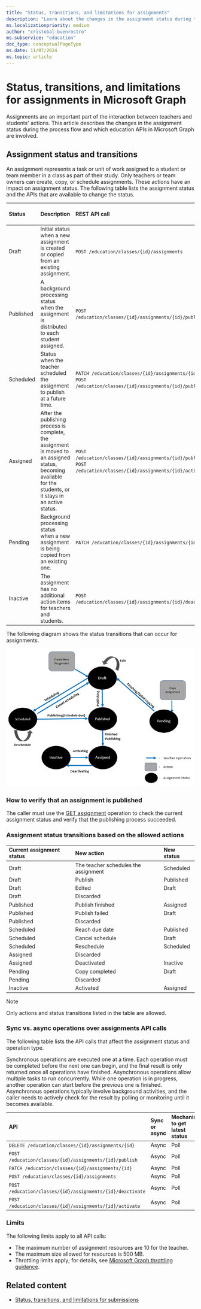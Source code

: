 ```yaml
---
title: "Status, transitions, and limitations for assignments"
description: "Learn about the changes in the assignment status during the process flow and which education APIs in Microsoft Graph are involved."
ms.localizationpriority: medium
author: "cristobal-buenrostro"
ms.subservice: "education"
doc_type: conceptualPageType
ms.date: 11/07/2024
ms.topic: article
---
```


# Status, transitions, and limitations for assignments in Microsoft Graph

Assignments are an important part of the interaction between teachers and students' actions. This article describes the changes in the assignment status during the process flow and which education APIs in Microsoft Graph are involved.

## Assignment status and transitions

An assignment represents a task or unit of work assigned to a student or team member in a class as part of their study. Only teachers or team owners can create, copy, or schedule assignments. These actions have an impact on assignment status. The following table lists the assignment status and the APIs that are available to change the status. 

| Status | Description | REST API call | Features available to edit |
|:--|:--|:--|:--|
| Draft | Initial status when a new assignment is created or copied from an existing assignment. | `POST /education/classes/{id}/assignments` | Resources, categories, rubrics |
| Published | A background processing status  when the assignment is distributed to each student assigned. | `POST /education/classes/{id}/assignments/{id}/publish` | |
| Scheduled | Status when the teacher scheduled the assignment to publish at a future time. | `PATCH /education/classes/{id}/assignments/{id}`<br/>`POST /education/classes/{id}/assignments/{id}/publish` | Resources, categories, rubrics |
| Assigned | After the publishing process is complete, the assignment is moved to an assigned status, becoming available for the students, or it stays in an active status. | `POST /education/classes/{id}/assignments/{id}/publish`<br/>`POST /education/classes/{id}/assignments/{id}/activate` | Submissions |
| Pending | Background processing status when a new assignment is being copied from an existing one. | `PATCH /education/classes/{id}/assignments/{id}` | |
| Inactive | The assignment has no additional action items for teachers and students. | `POST /education/classes/{id}/assignments/{id}/deactivate` | |

The following diagram shows the status transitions that can occur for assignments.

![Assignment status transitions diagram](images/status-transitions/diagram-assignments.PNG)

### How to verify that an assignment is published

The caller must use the [GET assignment](/graph/api/educationassignment-get) operation to check the current assignment status and verify that the publishing process succeeded.

### Assignment status transitions based on the allowed actions

| Current assignment status | New action | New status |
|:--|:--|:--|
| Draft | The teacher schedules the assignment | Scheduled |
| Draft | Publish | Published |
| Draft | Edited | Draft |
| Draft | Discarded | |
| Published | Publish finished | Assigned |
| Published | Publish failed | Draft |
| Published | Discarded | |
| Scheduled | Reach due date | Published |
| Scheduled | Cancel schedule | Draft |
| Scheduled | Reschedule | Scheduled |
| Assigned | Discarded | |
| Assigned | Deactivated | Inactive |
| Pending |	Copy completed | Draft |
| Pending | Discarded | |
| Inactive | Activated | Assigned |

> [!NOTE]
> Only actions and status transitions listed in the table are allowed.

### Sync vs. async operations over assignments API calls

The following table lists the API calls that affect the assignment status and operation type.

Synchronous operations are executed one at a time. Each operation must be completed before the next one can begin, and the final result is only returned once all operations have finished.
Asynchronous operations allow multiple tasks to run concurrently. While one operation is in progress, another operation can start before the previous one is finished. Asynchronous operations typically involve background activities, and the caller needs to actively check for the result by polling or monitoring until it becomes available.

| API | Sync or async | Mechanism to get latest status |
|:--|:--|:--|
| `DELETE /education/classes/{id}/assignments/{id}` | Async | Poll |
| `POST /education/classes/{id}/assignments/{id}/publish` | Async | Poll |
| `PATCH /education/classes/{id}/assignments/{id}` | Async | Poll |
| `POST /education/classes/{id}/assignments` | Async | Poll |
| `POST /education/classes/{id}/assignments/{id}/deactivate` | Async | Poll |
| `POST /education/classes/{id}/assignments/{id}/activate` | Async | Poll |

### Limits

The following limits apply to all API calls:

* The maximum number of assignment resources are 10 for the teacher.
* The maximum size allowed for resources is 500 MB.
* Throttling limits apply; for details, see [Microsoft Graph throttling guidance](/graph/throttling).

## Related content

- [Status, transitions, and limitations for submissions](./submissions-status-transition.md)
